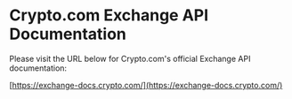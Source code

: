 # Crypto.com Exchange API Documentation

Please visit the URL below for Crypto.com's official Exchange API documentation:

[https://exchange-docs.crypto.com/](https://exchange-docs.crypto.com/)
